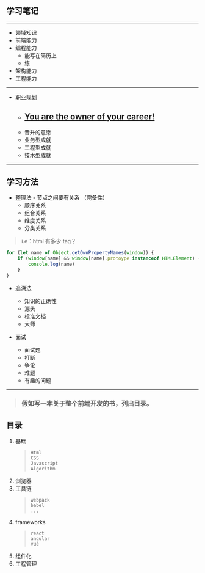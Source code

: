 ## 学习笔记

---

-   领域知识
-   前端能力
-   编程能力
    -   能写在简历上
    -   练
-   架构能力
-   工程能力

---

-   职业规划

    -   ## <u>You are the owner of your career!</u>
    -   晋升的意愿
    -   业务型成就
    -   工程型成就
    -   技术型成就

---

## 学习方法

-   整理法 - 节点之间要有关系 （完备性）
    -   顺序关系
    -   组合关系
    -   维度关系
    -   分类关系

> i.e：html 有多少 tag？

```javascript
for (let name of Object.getOwnPropertyNames(window)) {
	if (window[name] && window[name].protoype instanceof HTMLElement) {
		console.log(name)
	}
}
```

-   追溯法

    -   知识的正确性
    -   源头
    -   标准文档
    -   大师

-   面试
    -   面试题
    -   打断
    -   争论
    -   难题
    -   有趣的问题

---

> ### 假如写一本关于整个前端开发的书，列出目录。

## 目录

1.  基础
    >     Html
    >     CSS
    >     Javascript
    >     Algorithm
2.  浏览器
3.  工具链
    >     webpack
    >     babel
    >     ...
4.  frameworks
    >     react
    >     angular
    >     vue
5.  组件化
6.  工程管理
